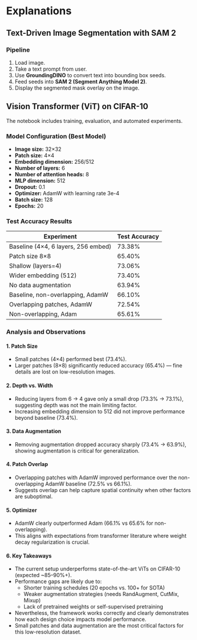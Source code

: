# Explanations
## Text-Driven Image Segmentation with SAM 2

### Pipeline
1. Load image.
2. Take a text prompt from user.
3. Use **GroundingDINO** to convert text into bounding box seeds.
4. Feed seeds into **SAM 2 (Segment Anything Model 2)**.
5. Display the segmented mask overlay on the image.

## Vision Transformer (ViT) on CIFAR-10

The notebook includes training, evaluation, and automated experiments.

### Model Configuration (Best Model)
- **Image size:** 32×32
- **Patch size:** 4×4
- **Embedding dimension:** 256/512
- **Number of layers:** 6
- **Number of attention heads:** 8
- **MLP dimension:** 512
- **Dropout:** 0.1
- **Optimizer:** AdamW with learning rate 3e-4
- **Batch size:** 128
- **Epochs:** 20

### Test Accuracy Results

| Experiment | Test Accuracy |
|------------|---------------|
| Baseline (4×4, 6 layers, 256 embed) | 73.38% |
| Patch size 8×8 | 65.40% |
| Shallow (layers=4) | 73.06% |
| Wider embedding (512) | 73.40% |
| No data augmentation | 63.94% |
| Baseline, non-overlapping, AdamW | 66.10% |
| Overlapping patches, AdamW | 72.54% |
| Non-overlapping, Adam | 65.61% |

### Analysis and Observations

#### 1. Patch Size
- Small patches (4×4) performed best (73.4%).
- Larger patches (8×8) significantly reduced accuracy (65.4%) — fine details are lost on low-resolution images.

#### 2. Depth vs. Width
- Reducing layers from 6 → 4 gave only a small drop (73.3% → 73.1%), suggesting depth was not the main limiting factor.
- Increasing embedding dimension to 512 did not improve performance beyond baseline (73.4%).

#### 3. Data Augmentation
- Removing augmentation dropped accuracy sharply (73.4% → 63.9%), showing augmentation is critical for generalization.

#### 4. Patch Overlap
- Overlapping patches with AdamW improved performance over the non-overlapping AdamW baseline (72.5% vs 66.1%).
- Suggests overlap can help capture spatial continuity when other factors are suboptimal.

#### 5. Optimizer
- AdamW clearly outperformed Adam (66.1% vs 65.6% for non-overlapping).
- This aligns with expectations from transformer literature where weight decay regularization is crucial.

#### 6. Key Takeaways
- The current setup underperforms state-of-the-art ViTs on CIFAR-10 (expected ~85–90%+).
- Performance gaps are likely due to:
  - Shorter training schedules (20 epochs vs. 100+ for SOTA)
  - Weaker augmentation strategies (needs RandAugment, CutMix, Mixup)
  - Lack of pretrained weights or self-supervised pretraining
- Nevertheless, the framework works correctly and clearly demonstrates how each design choice impacts model performance.
- Small patches and data augmentation are the most critical factors for this low-resolution dataset.